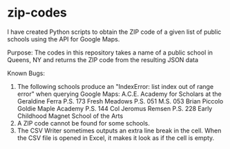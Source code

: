 # zip-codes
I have created Python scripts to obtain the ZIP code of a given list of public schools using the API for Google Maps.

Purpose:
The codes in this repository takes a name of a public school in Queens, NY and returns the ZIP code from the resulting JSON data

Known Bugs:
1. The following schools produce an "IndexError: list index out of range error" when querying Google Maps:
       A.C.E. Academy for Scholars at the Geraldine Ferra
       P.S. 173 Fresh Meadows
       P.S. 051
       M.S. 053 Brian Piccolo
       Goldie Maple Academy
       P.S. 144 Col Jeromus Remsen
       P.S. 228 Early Childhood Magnet School of the Arts
2. A ZIP code cannot be found for some schools.
3. The CSV Writer sometimes outputs an extra line break in the cell. When the CSV file is opened in Excel, it makes it look as if the cell is empty.
